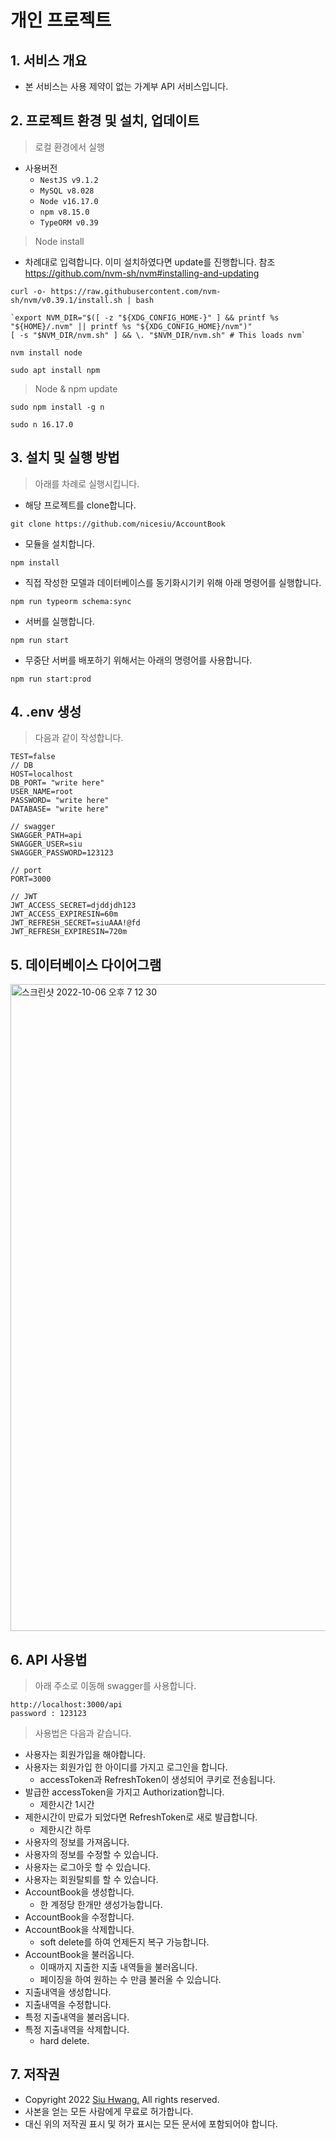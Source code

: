 # 개인 프로젝트
## 1. 서비스 개요
- 본 서비스는 사용 제약이 없는 가계부 API 서비스입니다.
## 2. 프로젝트 환경 및 설치, 업데이트
> 로컬 환경에서 실행
- 사용버전
  - `NestJS v9.1.2`
  - `MySQL v8.028`
  - `Node v16.17.0`
  - `npm v8.15.0`
  - `TypeORM v0.39`
> Node install
- 차례대로 입력합니다. 이미 설치하였다면 update를 진행합니다. 참조 https://github.com/nvm-sh/nvm#installing-and-updating
```
curl -o- https://raw.githubusercontent.com/nvm-sh/nvm/v0.39.1/install.sh | bash
```
```
`export NVM_DIR="$([ -z "${XDG_CONFIG_HOME-}" ] && printf %s "${HOME}/.nvm" || printf %s "${XDG_CONFIG_HOME}/nvm")"
[ -s "$NVM_DIR/nvm.sh" ] && \. "$NVM_DIR/nvm.sh" # This loads nvm`
```
```
nvm install node
```
```
sudo apt install npm
```
> Node & npm update
```
sudo npm install -g n
```
```
sudo n 16.17.0
```

## 3. 설치 및 실행 방법
> 아래를 차례로 실행시킵니다.
- 해당 프로젝트를 clone합니다.
```
git clone https://github.com/nicesiu/AccountBook
```
- 모듈을 설치합니다.
```
npm install
```
- 직접 작성한 모델과 데이터베이스를 동기화시기키 위해 아래 명령어를 실행합니다.
```
npm run typeorm schema:sync
```
- 서버를 실행합니다.
```
npm run start
```
- 무중단 서버를 배포하기 위해서는 아래의 명령어를 사용합니다.
```
npm run start:prod
```

## 4. .env 생성
> 다음과 같이 작성합니다.
```
TEST=false
// DB
HOST=localhost
DB_PORT= "write here"
USER_NAME=root
PASSWORD= "write here"
DATABASE= "write here"

// swagger
SWAGGER_PATH=api
SWAGGER_USER=siu
SWAGGER_PASSWORD=123123

// port
PORT=3000

// JWT
JWT_ACCESS_SECRET=djddjdh123
JWT_ACCESS_EXPIRESIN=60m
JWT_REFRESH_SECRET=siuAAA!@fd
JWT_REFRESH_EXPIRESIN=720m
```

## 5. 데이터베이스 다이어그램
<img width="1035" alt="스크린샷 2022-10-06 오후 7 12 30" src="https://user-images.githubusercontent.com/87293880/194287389-b3b37685-3b28-400a-bf9e-e1956f33172b.png">



## 6. API 사용법
> 아래 주소로 이동해 swagger를 사용합니다.
```
http://localhost:3000/api
password : 123123
```
> 사용법은 다음과 같습니다.
- 사용자는 회원가입을 해야합니다.   
- 사용자는 회원가입 한 아이디를 가지고 로그인을 합니다.
  - accessToken과 RefreshToken이 생성되어 쿠키로 전송됩니다.   
- 발급한 accessToken을 가지고 Authorization합니다.
  - 제한시간 1시간
- 제한시간이 만료가 되었다면 RefreshToken로 새로 발급합니다.   
  - 제한시간 하루
- 사용자의 정보를 가져옵니다.   
- 사용자의 정보를 수정할 수 있습니다.   
- 사용자는 로그아웃 할 수 있습니다.   
- 사용자는 회원탈퇴를 할 수 있습니다.   
- AccountBook을 생성합니다.
  - 한 계정당 한개만 생성가능합니다.   
- AccountBook을 수정합니다.   
- AccountBook을 삭제합니다.
  - soft delete를 하여 언제든지 복구 가능합니다.   
- AccountBook을 불러옵니다.
  - 이때까지 지출한 지출 내역들을 불러옵니다.
  - 페이징을 하여 원하는 수 만큼 불러올 수 있습니다.   
- 지출내역을 생성합니다.   
- 지출내역을 수정합니다.   
- 특정 지출내역을 불러옵니다.   
- 특정 지출내역을 삭제합니다.
  - hard delete.  
## 7. 저작권
- Copyright 2022 [Siu Hwang.](https://github.com/cheimbus) All rights reserved.
- 사본을 얻는 모든 사람에게 무료로 허가합니다.
- 대신 위의 저작권 표시 및 허가 표시는 모든 문서에 포함되어야 합니다.


